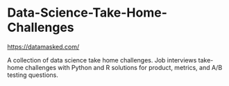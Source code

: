 # Data-Science-Take-Home-Challenges

https://datamasked.com/

A collection of data science take home challenges. Job interviews take-home challenges with Python and R solutions for product, metrics, and A/B testing questions. 
